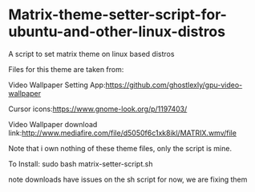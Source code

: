 # Matrix-theme-setter-script-for-ubuntu-and-other-linux-distros
A script to set matrix theme on linux based distros

Files for this theme are taken from:

Video Wallpaper Setting App:https://github.com/ghostlexly/gpu-video-wallpaper

Cursor icons:https://www.gnome-look.org/p/1197403/

Video Wallpaper download link:http://www.mediafire.com/file/d5050f6c1xk8ikl/MATRIX.wmv/file

Note that i own nothing of these theme files, only the script is mine.

To Install: sudo bash matrix-setter-script.sh

note downloads have issues on the sh script for now, we are fixing them
